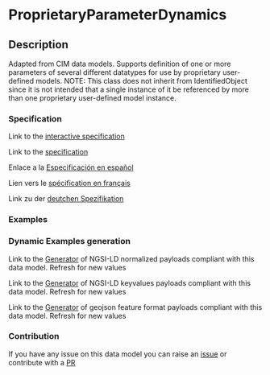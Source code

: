 # ProprietaryParameterDynamics

## Description 

Adapted from CIM data models. Supports definition of one or more parameters of several different datatypes for use by proprietary user-defined models.  NOTE: This class does not inherit from IdentifiedObject since it is not intended that a single instance of it be referenced by more than one proprietary user-defined model instance.
### Specification

Link to the [interactive specification](https://swagger.lab.fiware.org/?url=https://smart-data-models.github.io/dataModel.EnergyCIM/ProprietaryParameterDynamics/swagger.yaml)

Link to the [specification](https://smart-data-models.github.io/dataModel.EnergyCIM/ProprietaryParameterDynamics/doc/spec.md)

Enlace a la [Especificación en español](https://smart-data-models.github.io/dataModel.EnergyCIM/ProprietaryParameterDynamics/doc/spec_ES.md)

Lien vers le [spécification en français](https://smart-data-models.github.io/dataModel.EnergyCIM/ProprietaryParameterDynamics/doc/spec_FR.md)

Link zu der [deutchen Spezifikation](https://smart-data-models.github.io/dataModel.EnergyCIM/ProprietaryParameterDynamics/doc/spec_DE.md)
### Examples
### Dynamic Examples generation

Link to the [Generator](https://smartdatamodels.org/extra/ngsi-ld_generator_v0.92.php?schemaUrl=https://raw.githubusercontent.com/smart-data-models/dataModel.EnergyCIM/master/ProprietaryParameterDynamics/schema.json&email=info@smartdatamodels.org) of NGSI-LD normalized payloads compliant with this data model. Refresh for new values

Link to the [Generator](https://smartdatamodels.org/extra/ngsi-ld_generator_keyvalues_v0.92.php?schemaUrl=https://raw.githubusercontent.com/smart-data-models/dataModel.EnergyCIM/master/ProprietaryParameterDynamics/schema.json&email=info@smartdatamodels.org) of NGSI-LD keyvalues payloads compliant with this data model. Refresh for new values

Link to the [Generator](https://smartdatamodels.org/extra/geojson_features_generator_v1.0.php?schemaUrl=https://raw.githubusercontent.com/smart-data-models/dataModel.EnergyCIM/master/ProprietaryParameterDynamics/schema.json&email=info@smartdatamodels.org) of geojson feature format payloads compliant with this data model. Refresh for new values
### Contribution

 If you have any issue on this data model you can raise an [issue](https://github.com/smart-data-models/dataModel.EnergyCIM/issues)  or contribute with a [PR](https://github.com/smart-data-models/dataModel.EnergyCIM/pulls)